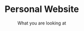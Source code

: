 ---
layout: project
title: Personal Website
subtitle: What you are looking at
thumb: /assets/img/default_thumb.jpg
description: >-
    A static website generated by Jekyll. Styling with Fomantic UI. A lot of custom code to make it do what I want.
key: personal-website
time_format: "%Y"
started: 2019-01-01
ended: now
featured: false
status: active
language: 
    - ruby:
        frameworks:
            - Jekyll
            - Rouge 
    - javascript:
        frameworks:
            - jQuery 
    - html:
        frameworks:
            - Liquid 
    - css:
        frameworks:
            - Fomantic UI 
links:
    - type: github
      url: https://github.com/theodedeken/theodedeken.github.io/tree/source
      text: Source
    - type: web
      url: https://www.theodedeken.xyz
      text: Loophole
tags:
    - website
    - portfolio
    - static
    - github pages
---